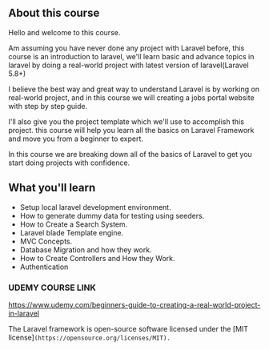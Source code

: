 ## About this course

Hello and welcome to this course.

Am assuming you have never done any project with Laravel before, this course is an introduction to laravel, we'll learn basic and advance topics in laravel by doing a real-world project with latest version of laravel(Laravel 5.8+)

I believe the best way and great way to understand Laravel is by working on real-world project, and in this course we will creating a jobs portal website with step by step guide.

I'll also give you the project template which we'll use to accomplish this project. this course will help you learn all the basics on Laravel Framework and move you from a beginner to expert.

In this course we are breaking down all of the basics of Laravel to get you start doing projects with confidence.
## What you'll learn


- Setup local laravel development environment.
- How to generate dummy data for testing using seeders.
- How to Create a Search System.
- Laravel blade Template engine.
- MVC Concepts.
- Database Migration and how they work.
- How to Create Controllers and How they Work.
- Authentication

### UDEMY COURSE LINK
https://www.udemy.com/beginners-guide-to-creating-a-real-world-project-in-laravel  

The Laravel framework is open-source software licensed under the [MIT license]````(https://opensource.org/licenses/MIT).````
